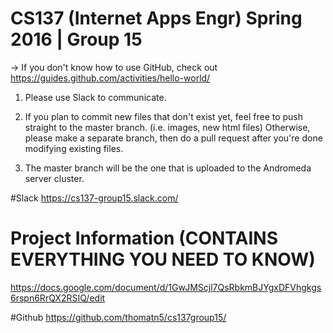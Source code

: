 # CS137 (Internet Apps Engr) Spring 2016 | Group 15

-> If you don't know how to use GitHub, check out https://guides.github.com/activities/hello-world/

1) Please use Slack to communicate.

2) If you plan to commit new files that don't exist yet, feel free to push straight to the master branch. (i.e. images, new html files)
      Otherwise, please make a separate branch, then do a pull request after you're done modifying existing files.

3) The master branch will be the one that is uploaded to the Andromeda server cluster.

#Slack
https://cs137-group15.slack.com/

# Project Information (CONTAINS EVERYTHING YOU NEED TO KNOW)
https://docs.google.com/document/d/1GwJMScjl7QsRbkmBJYgxDFVhgkgs6rspn6RrQX2RSIQ/edit

#Github
https://github.com/thomatn5/cs137group15/
